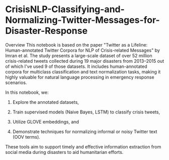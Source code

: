 # CrisisNLP-Classifying-and-Normalizing-Twitter-Messages-for-Disaster-Response
Overview
This notebook is based on the paper "Twitter as a Lifeline: Human-annotated Twitter Corpora for NLP of Crisis-related Messages" by Imran et al. The study presents a large-scale dataset of over 52 million crisis-related tweets collected during 19 major disasters from 2013–2015 out of which I've used 9 of those datasets. It includes human-annotated corpora for multiclass classification and text normalization tasks, making it highly valuable for natural language processing in emergency response scenarios.

In this notebook, we:

1) Explore the annotated datasets,

2) Train supervised models (Naive Bayes, LSTM) to classify crisis tweets,

3) Utilize GLOVE embeddings, and

4) Demonstrate techniques for normalizing informal or noisy Twitter text (OOV terms).

These tools aim to support timely and effective information extraction from social media during disasters to aid humanitarian efforts.
